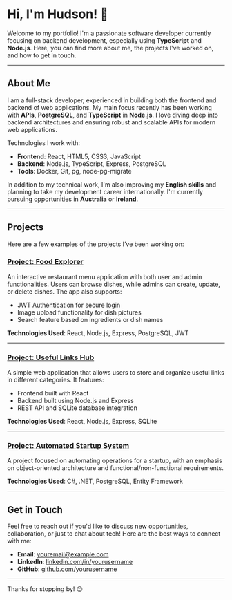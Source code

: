 # Hi, I'm Hudson! 👋

Welcome to my portfolio! I'm a passionate software developer currently focusing on backend development, especially using **TypeScript** and **Node.js**. Here, you can find more about me, the projects I've worked on, and how to get in touch.

---

## About Me

I am a full-stack developer, experienced in building both the frontend and backend of web applications. My main focus recently has been working with **APIs**, **PostgreSQL**, and **TypeScript** in **Node.js**. I love diving deep into backend architectures and ensuring robust and scalable APIs for modern web applications.

Technologies I work with:

- **Frontend**: React, HTML5, CSS3, JavaScript
- **Backend**: Node.js, TypeScript, Express, PostgreSQL
- **Tools**: Docker, Git, pg, node-pg-migrate

In addition to my technical work, I'm also improving my **English skills** and planning to take my development career internationally. I'm currently pursuing opportunities in **Australia** or **Ireland**.

---

## Projects

Here are a few examples of the projects I’ve been working on:

### [Project: Food Explorer](https://github.com/yourusername/food-explorer)
An interactive restaurant menu application with both user and admin functionalities. Users can browse dishes, while admins can create, update, or delete dishes. The app also supports:
- JWT Authentication for secure login
- Image upload functionality for dish pictures
- Search feature based on ingredients or dish names

**Technologies Used**: React, Node.js, Express, PostgreSQL, JWT

---

### [Project: Useful Links Hub](https://github.com/yourusername/useful-links-hub)
A simple web application that allows users to store and organize useful links in different categories. It features:
- Frontend built with React
- Backend built using Node.js and Express
- REST API and SQLite database integration

**Technologies Used**: React, Node.js, Express, SQLite

---

### [Project: Automated Startup System](https://github.com/yourusername/auto-center)
A project focused on automating operations for a startup, with an emphasis on object-oriented architecture and functional/non-functional requirements.

**Technologies Used**: C#, .NET, PostgreSQL, Entity Framework

---

## Get in Touch

Feel free to reach out if you'd like to discuss new opportunities, collaboration, or just to chat about tech! Here are the best ways to connect with me:

- **Email**: [youremail@example.com](mailto:youremail@example.com)
- **LinkedIn**: [linkedin.com/in/yourusername](https://www.linkedin.com/in/yourusername/)
- **GitHub**: [github.com/yourusername](https://github.com/yourusername)

---

Thanks for stopping by! 😊

